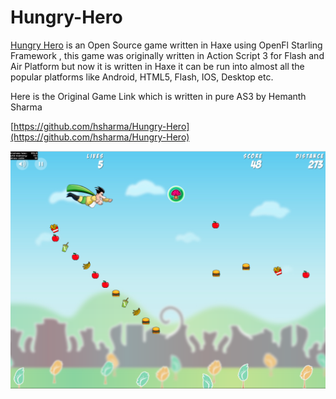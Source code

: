 # Hungry-Hero
[Hungry Hero](http://www.hungryherogame.com/) is an Open Source game written in Haxe using OpenFl Starling Framework , this game was originally written in Action Script 3 for Flash and Air Platform but now it is written in Haxe it can be run into almost all the popular platforms like Android, HTML5, Flash, IOS, Desktop etc.

Here is the Original Game Link which is written in pure AS3 by Hemanth Sharma

[https://github.com/hsharma/Hungry-Hero](https://github.com/hsharma/Hungry-Hero)

![alt text](https://raw.githubusercontent.com/galibimtiaz/Hungry-Hero/master/hungry_hero_demo.PNG)
